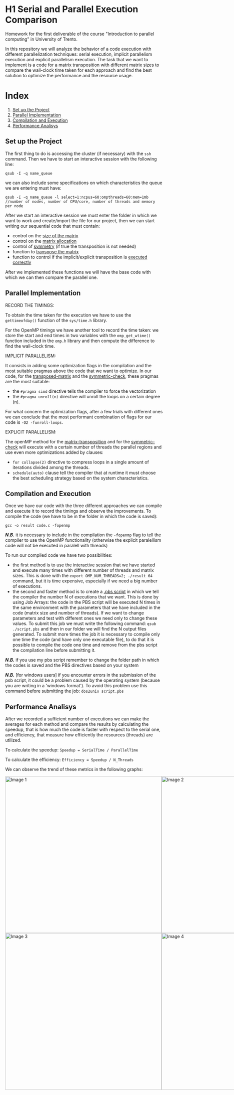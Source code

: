 # H1 Serial and Parallel Execution Comparison
Homework for the first deliverable of the course "Introduction to parallel computing" in University of Trento.

In this repository we will analyze the behavior of a code execution with different parallelization techniques: serial execution, implicit parallelism execution and explicit parallelism execution.
The task that we want to implement is a code for a matrix transposition with different matrix sizes to compare the wall-clock time taken for each approach and find the best solution to optimize the performance and the resource usage.  

# Index
1. [Set up the Project](#set-up-the-project)
2. [Parallel Implementation](#parallel-implementation)
3. [Compilation and Execution](#compilation-and-execution)
4. [Performance Analisys](#performance-analisys)

## Set up the Project
The first thing to do is accessing the cluster (if necessary) with the `ssh` command. Then we have to start an interactive session with the following line:
```
qsub -I -q name_queue 
```
we can also include some specifications on which characteristics the queue we are entering must have:
```
qsub -I -q name_queue -l select=1:ncpus=60:ompthreads=60:mem=1mb
//number of nodes, number of CPU/core, number of threads and memory per node 
```
After we start an interactive session we must enter the folder in which we want to work and create/import the file for our project, then we can start writing our sequential code that must contain:
- control on the [size of the matrix](https://github.com/sophiee03/IntroPARCO-2024-H1/blob/f0f57507d67a5b9177c49b7338466a276ca22a54/code.c#L22)
- control on the [matrix allocation](https://github.com/sophiee03/IntroPARCO-2024-H1/blob/f0f57507d67a5b9177c49b7338466a276ca22a54/code.c#L198)
- control of [symmetry](https://github.com/sophiee03/IntroPARCO-2024-H1/blob/04e2b838caaa45dd578e82cc1c8653a569859f2b/code.c#L56) (if true the transposition is not needed)
- function to [transpose the matrix](https://github.com/sophiee03/IntroPARCO-2024-H1/blob/f0f57507d67a5b9177c49b7338466a276ca22a54/code.c#L124)
- function to control if the implicit/explicit transposition is [executed correctly](https://github.com/sophiee03/IntroPARCO-2024-H1/blob/04e2b838caaa45dd578e82cc1c8653a569859f2b/code.c#L39)

After we implemented these functions we will have the base code with which we can then compare the parallel one.

## Parallel Implementation
RECORD THE TIMINGS:

To obtain the time taken for the execution we have to use the `gettimeofday()` function of the `sys/time.h` library. 

For the OpenMP timings we have another tool to record the time taken: we store the start and end times in two variables with the `omp_get_wtime()` function included in the `omp.h` library and then compute the difference to find the wall-clock time.

IMPLICIT PARALLELISM:

It consists in adding some optimization flags in the compilation and the most suitable pragmas above the code that we want to optimize. In our code, for the [transposed-matrix](https://github.com/sophiee03/IntroPARCO-2024-H1/blob/f0f57507d67a5b9177c49b7338466a276ca22a54/code.c#L141) and the [symmetric-check](https://github.com/sophiee03/IntroPARCO-2024-H1/blob/f0f57507d67a5b9177c49b7338466a276ca22a54/code.c#L77), these pragmas are the most suitable: 
- the `#pragma simd` directive tells the compiler to force the vectorization
- the `#pragma unroll(n)` directive will unroll the loops on a certain degree (n).

For what concern the optimization flags, after a few trials with different ones we can conclude that the most performant combination of flags for our code is `-O2 -funroll-loops`.

EXPLICIT PARALLELISM:

The openMP method for the [matrix-transposition](https://github.com/sophiee03/IntroPARCO-2024-H1/blob/f0f57507d67a5b9177c49b7338466a276ca22a54/code.c#L160) and for the [symmetric-check](https://github.com/sophiee03/IntroPARCO-2024-H1/blob/f0f57507d67a5b9177c49b7338466a276ca22a54/code.c#L102) will execute with a certain number of threads the parallel regions and use even more optimizations added by clauses:
- `for collapse(2)` directive to compress loops in a single amount of iterations divided among the threads. 
- `schedule(auto)` clause tell the compiler that at runtime it must choose the best scheduling strategy based on the system characteristics.

## Compilation and Execution
Once we have our code with the three different approaches we can compile and execute it to record the timings and observe the improvements. 
To compile the code (we have to be in the folder in which the code is saved):
```
gcc -o result code.c -fopenmp
```
***N.B.*** it is necessary to include in the compilation the `-fopenmp` flag to tell the compiler to use the OpenMP functionality (otherwise the explicit paralellism code will not be executed in paralell with threads)

To run our compiled code we have two possibilities: 
- the first method is to use the interactive session that we have started and execute many times with different number of threads and matrix sizes. This is done with the `export OMP_NUM_THREADS=2; ./result 64` command, but it is time expensive, especially if we need a big number of executions.
- the second and faster method is to create a [.pbs script](script.pbs) in which we tell the compiler the number N of executions that we want. This is done by using Job Arrays: the code in the PBS script will be executed N times in the same environment with the parameters that we have included in the code (matrix size and number of threads). If we want to change parameters and test with different ones we need only to change these values. To submit this job we must write the following command: `qsub ./script.pbs` and then in our folder we will find the N output files generated. To submit more times the job it is necessary to compile only one time the code (and have only one executable file), to do that it is possible to compile the code one time and remove from the pbs script the compilation line before submitting it.

***N.B.*** if you use my pbs script remember to change the folder path in which the codes is saved and the PBS directives based on your system

***N.B.*** [for windows users] if you encounter errors in the submission of the psb script, it could be a problem caused by the operating system (because you are writing in a 'windows format'). To avoid this problem use this command before submitting the job: `dos2unix script.pbs`

## Performance Analisys
After we recorded a sufficient number of executions we can make the averages for each method and compare the results by calculating the speedup, that is how much the code is faster with respect to the serial one, and efficiency, that measure how efficiently the resources (threads) are utilized.

To calculate the speedup:
```Speedup = SerialTime / ParallelTime```

To calculate the efficiency:
```Efficiency = Speedup / N_Threads```

We can observe the trend of these metrics in the following graphs:
<div style="display: flex; justify-content: space-around;">
  <img src="images/speedupmat.png" alt="Image 1" width="500" />
  <img src="images/speedupsym.png" alt="Image 2" width="500" />
</div>
<div style="display: flex; justify-content: space-around;">
  <img src="images/efficiencymat.png" alt="Image 3" width="500" />
  <img src="images/efficiencysym.png" alt="Image 4" width="500" />
</div>
